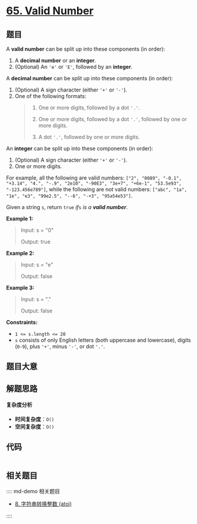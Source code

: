 # [65. Valid Number](https://leetcode.com/problems/valid-number/)

## 题目

A **valid number** can be split up into these components (in order):

1. A **decimal number** or an **integer**.
2. (Optional) An `'e'` or `'E'`, followed by an **integer**.

A **decimal number** can be split up into these components (in order):

1. (Optional) A sign character (either `'+'` or `'-'`).
2. One of the following formats:
   > 1. One or more digits, followed by a dot `'.'`.
   >
   > 2. One or more digits, followed by a dot `'.'`, followed by one or more digits.
   >
   > 3. A dot `'.'`, followed by one or more digits.

An **integer** can be split up into these components (in order):

1. (Optional) A sign character (either `'+'` or `'-'`).
2. One or more digits.

For example, all the following are valid numbers: `["2", "0089", "-0.1",
"+3.14", "4.", "-.9", "2e10", "-90E3", "3e+7", "+6e-1", "53.5e93",
"-123.456e789"]`, while the following are not valid numbers: `["abc", "1a",
"1e", "e3", "99e2.5", "--6", "-+3", "95a54e53"]`.

Given a string `s`, return `true` _if_`s` _is a **valid number**_.

**Example 1:**

> Input: s = "0"
>
> Output: true

**Example 2:**

> Input: s = "e"
>
> Output: false

**Example 3:**

> Input: s = "."
>
> Output: false

**Constraints:**

- `1 <= s.length <= 20`
- `s` consists of only English letters (both uppercase and lowercase), digits (`0-9`), plus `'+'`, minus `'-'`, or dot `'.'`.

## 题目大意

## 解题思路

#### 复杂度分析

- **时间复杂度**：`O()`
- **空间复杂度**：`O()`

## 代码

```javascript

```

## 相关题目

:::: md-demo 相关题目

- [8. 字符串转换整数 (atoi)](./0008.md)

::::
